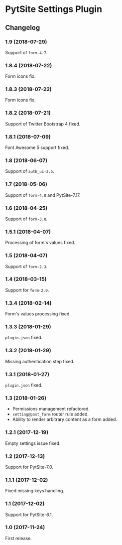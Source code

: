 # PytSite Settings Plugin


## Changelog


### 1.9 (2018-07-29)

Support of `form-4.7`.


### 1.8.4 (2018-07-22)

Form icons fix.


### 1.8.3 (2018-07-22)

Form icons fix.


### 1.8.2 (2018-07-21)

Support of Twitter Bootstrap 4 fixed.


### 1.8.1 (2018-07-09)

Font Awesome 5 support fixed.


### 1.8 (2018-06-07)

Support of `auth_ui-3.5`.


### 1.7 (2018-05-06)

Support of `form-4.0` and PytSite-7.17.


### 1.6 (2018-04-25)

Support of `form-3.0`.


### 1.5.1 (2018-04-07)

Processing of form's values fixed.


### 1.5 (2018-04-07)

Support of `form-2.3`.


### 1.4 (2018-03-15)

Support for `form-2.0`.


### 1.3.4 (2018-02-14)

Form's values processing fixed.


### 1.3.3 (2018-01-29)

`plugin.json` fixed.


### 1.3.2 (2018-01-29)

Missing authentication step fixed.


### 1.3.1 (2018-01-27)

`plugin.json` fixed.


### 1.3 (2018-01-26)

- Permissions management refactored.
- `setting@post_form` router rule added.
- Ability to render arbitrary content as a form added.


### 1.2.1 (2017-12-19)

Empty settings issue fixed.


### 1.2 (2017-12-13)

Support for PytSite-7.0.


### 1.1.1 (2017-12-02)

Fixed missing keys handling.


### 1.1 (2017-12-02)

Support for PytSite-6.1.


### 1.0 (2017-11-24)

First release.
